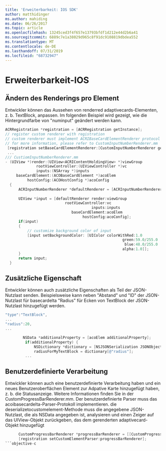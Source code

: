 ```yaml
---
title: 'Erweiterbarkeit: IOS SDK'
author: matthidinger
ms.author: mahiding
ms.date: 06/26/2017
ms.topic: article
ms.openlocfilehash: 13245ced3f4f657e13793bfdf1d212e44d2b6a41
ms.sourcegitcommit: 6889c7e1a38029d965c8f91dc9108819dbdea552
ms.translationtype: MT
ms.contentlocale: de-DE
ms.lasthandoff: 07/31/2019
ms.locfileid: "68732947"
---
```

# <a name="extensibility---ios"></a>Erweiterbarkeit-IOS

## <a name="changing-per-element-rendering"></a>Ändern des Renderings pro Element

Entwickler können das Aussehen von renderred adaptivecards-Elementen, z. b. TextBlock, anpassen.
Im folgenden Beispiel wird gezeigt, wie die Hintergrundfarbe von "numinput" geändert werden kann.

```objective-c
ACRRegistration *registration = [ACRRegistration getInstance];
// register custom renderer with registration
// custom renderer must implement ACRIBaseCardElementRenderer protocol
// for more information, please refer to CustomInputNumberRenderer.mm
 [registration setBaseCardElementRenderer:[CustomInputNumberRenderer getInstance] cardElementType:ACRNumberInput];
 ...
/// CustiomInputNumberRenderer.mm
- (UIView *)render:(UIView<ACRIContentHoldingView> *)viewGroup
              rootViewController:(UIViewController *)vc
              inputs:(NSArray *)inputs
     baseCardElement:(ACOBaseCardElement *)acoElem
          hostConfig:(ACOHostConfig *)acoConfig
  {
      ACRInputNumberRenderer *defaultRenderer = [ACRInputNumberRenderer getInstance];
 
      UIView *input = [defaultRenderer render:viewGroup
                           rootViewController:vc
                                       inputs:inputs
                              baseCardElement:acoElem
                                   hostConfig:acoConfig];
      if(input)
      {   
          // customize background color of input
          [input setBackgroundColor: [UIColor colorWithRed:1.0
                                                     green:59.0/255.0
                                                      blue:48.0/255.0
                                                     alpha:1.0]];
      }
      return input;
  }
  ```

 ## <a name="additional-property"></a>Zusätzliche Eigenschaft

 Entwickler können auch zusätzliche Eigenschaften als Teil der JSON-Nutzlast senden.
Beispielsweise kann neben "Abstand" und "ID" der JSON-Nutzlast für basecardelta "Radius" für Ecken von TextBlock der JSON-Nutzlast hinzugefügt werden.

 ```objective-c
 "type":"TextBlock",
 ...
 "radius":20,
 ...
 ```

 ```objective-c
         NSData *additionalProperty = [acoElem additionalProperty];
          if(additionalProperty) {
              NSDictionary *dictionary = [NSJSONSerialization JSONObjectWithData:additionalProperty options:NSJSONReadingMutableLeaves error:nil];
              radiusForMyTextBlock = dictionary[@"radius"];
          ...
```
 ## <a name="custom-parsing"></a>Benutzerdefinierte Verarbeitung

Entwickler können auch eine benutzerdefinierte Verarbeitung haben und ein neues Benutzeroberflächen Element zur Adpative Karte hinzugefügt haben, z. b. die Statusanzeige. Weitere Informationen finden Sie in der CustomProgressBarRenderer.mm.
Der benutzerdefinierte Parser muss das acoibasecardelta-Parser-Protokoll implementieren. die deserializetocustomelement-Methode muss die angegebene JSON-Nutzlast, die als NSData angegeben ist, analysieren und einen Zeiger auf das UIView-Objekt zurückgeben, das dem gerenderten adaptivecard-Objekt hinzugefügt

```objective-c
      CustomProgressBarRenderer *progressBarRenderer = [[CustomProgressBarRenderer alloc] init];
      [registration setCustomElementParser:progressBarRenderer];
```objective-c